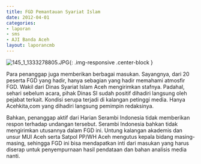 ```yaml
---	
title: FGD Pemantauan Syariat Islam
date: 2012-04-01
categories:	
- laporan
- sms
- AJI Banda Aceh
layout: laporancmb	
---	
```


![145_1_1333278805.JPG](/uploads/145_1_1333278805.JPG){: .img-responsive .center-block }

Para penanggap juga memberikan berbagai masukan. Sayangnya, dari 20 peserta FGD yang hadir, hanya sebagian yang hadir memahami atmosfir FGD. Wakil dari Dinas Syariat Islam Aceh mengirimkan stafnya. Padahal, sehari sebelum acara, pihak Dinas SI sudah positif dihadiri langsung oleh pejabat terkait. Kondisi serupa terjadi di kalangan petinggi media. Hanya Acehkita,com yang dihadiri langsung pemimpin redaksinya. 

Bahkan, penanggap aktif dari Harian Serambi Indonesia tidak memberikan respon terhadap undangan tersebut. Serambi Indonesia bahkan tidak mengirimkan utusannya dalam FGD ini. Untung kalangan akademis dan unsur MUI Aceh serta Satpol PP/WH Aceh mengutus kepala bidang masing-masing, sehingga FGD ini bisa mendapatkan inti dari masukan yang harus diserap untuk penyempurnaan hasil pendataan dan bahan analisis media nanti.
